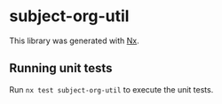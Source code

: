 # subject-org-util

This library was generated with [Nx](https://nx.dev).

## Running unit tests

Run `nx test subject-org-util` to execute the unit tests.
